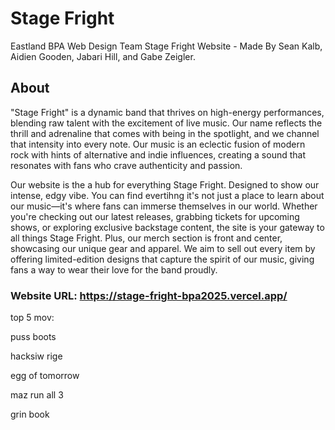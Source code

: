 # Stage Fright
Eastland BPA Web Design Team
Stage Fright Website - Made By Sean Kalb, Aidien Gooden, Jabari Hill, and Gabe Zeigler.

## About
"Stage Fright" is a dynamic band that thrives on high-energy performances, blending raw talent with the excitement of live music.
Our name reflects the thrill and adrenaline that comes with being in the spotlight, and we channel that intensity into every note.
Our music is an eclectic fusion of modern rock with hints of alternative and indie influences, creating a sound that resonates with fans who crave authenticity and passion.

Our website is the a hub for everything Stage Fright. Designed to show our intense, edgy vibe. You can find evertihng it's not just a place to learn about our music—it's where fans can immerse themselves in our world.
Whether you're checking out our latest releases, grabbing tickets for upcoming shows, or exploring exclusive backstage content, the site is your gateway to all things Stage Fright.
Plus, our merch section is front and center, showcasing our unique gear and apparel.
We aim to sell out every item by offering limited-edition designs that capture the spirit of our music, giving fans a way to wear their love for the band proudly.

### Website URL: https://stage-fright-bpa2025.vercel.app/

top 5 mov:

  puss boots

  hacksiw rige

  egg of tomorrow

  maz run all 3

  grin book
